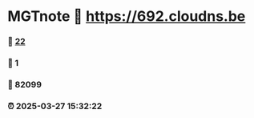 # MGTnote :link: https://692.cloudns.be 
### :page_facing_up: [22](https://692.cloudns.be/tag.html) 
### :speech_balloon: 1 
### :hibiscus: 82099 
### :alarm_clock: 2025-03-27 15:32:22 
